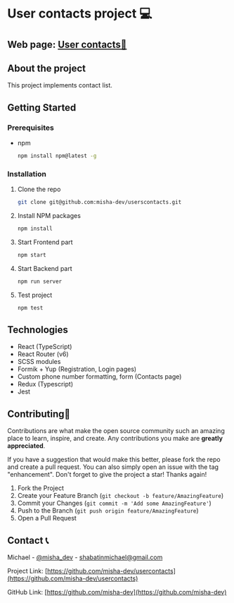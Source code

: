 # User contacts project :computer:

## Web page: [User contacts:link:](0)

## About the project

This project implements contact list.

## Getting Started

### Prerequisites

- npm
  ```sh
  npm install npm@latest -g
  ```

### Installation

1. Clone the repo
   ```sh
   git clone git@github.com:misha-dev/userscontacts.git
   ```
2. Install NPM packages
   ```sh
   npm install
   ```
3. Start Frontend part
   ```sh
   npm start
   ```
4. Start Backend part
   ```sh
   npm run server
   ```
5. Test project
   ```sh
   npm test
   ```

## Technologies

- React (TypeScript)
- React Router (v6)
- SCSS modules
- Formik + Yup (Registration, Login pages)
- Custom phone number formatting, form (Contacts page)
- Redux (Typescript)
- Jest

## Contributing:star2:

Contributions are what make the open source community such an amazing place to learn, inspire, and create. Any contributions you make are **greatly appreciated**.

If you have a suggestion that would make this better, please fork the repo and create a pull request. You can also simply open an issue with the tag "enhancement".
Don't forget to give the project a star! Thanks again!

1. Fork the Project
2. Create your Feature Branch (`git checkout -b feature/AmazingFeature`)
3. Commit your Changes (`git commit -m 'Add some AmazingFeature'`)
4. Push to the Branch (`git push origin feature/AmazingFeature`)
5. Open a Pull Request

## Contact :telephone_receiver:

Michael - [@misha_dev](https://t.me/misha_dev) - shabatinmichael@gmail.com

Project Link: [https://github.com/misha-dev/usercontacts](https://github.com/misha-dev/usercontacts)

GitHub Link: [https://github.com/misha-dev](https://github.com/misha-dev)
